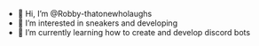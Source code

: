 - 👋 Hi, I’m @Robby-thatonewholaughs
- 👀 I’m interested in sneakers and developing
- 🌱 I’m currently learning how to create and develop discord bots


<!---
Robby-thatonewholaughs/Robby-thatonewholaughs is a ✨ special ✨ repository because its `README.md` (this file) appears on your GitHub profile.
You can click the Preview link to take a look at your changes.
--->
